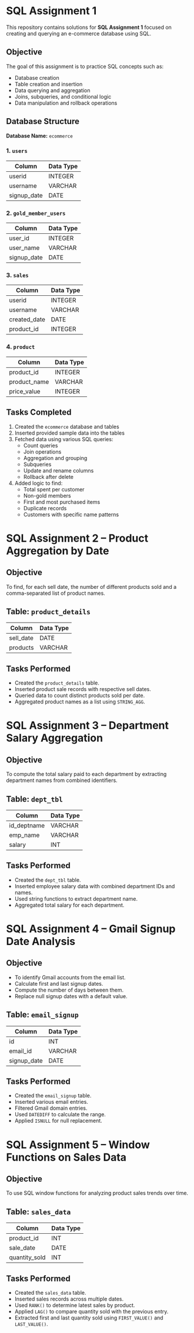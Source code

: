 # SQL Assignment 1
 
This repository contains solutions for **SQL Assignment 1** focused on creating and querying an e-commerce database using SQL.
 
## Objective
 
The goal of this assignment is to practice SQL concepts such as:
 
- Database creation
- Table creation and insertion
- Data querying and aggregation
- Joins, subqueries, and conditional logic
- Data manipulation and rollback operations
 
## Database Structure
 
**Database Name:** `ecommerce`
 
### 1. `users`
| Column        | Data Type |
|---------------|-----------|
| userid        | INTEGER   |
| username      | VARCHAR   |
| signup_date   | DATE      |
 
### 2. `gold_member_users`
| Column        | Data Type |
|---------------|-----------|
| user_id       | INTEGER   |
| user_name     | VARCHAR   |
| signup_date   | DATE      |
 
### 3. `sales`
| Column        | Data Type |
|---------------|-----------|
| userid        | INTEGER   |
| username      | VARCHAR   |
| created_date  | DATE      |
| product_id    | INTEGER   |
 
### 4. `product`
| Column        | Data Type |
|---------------|-----------|
| product_id    | INTEGER   |
| product_name  | VARCHAR   |
| price_value   | INTEGER   |
 
## Tasks Completed
 
1. Created the `ecommerce` database and tables
2. Inserted provided sample data into the tables
3. Fetched data using various SQL queries:
   - Count queries
   - Join operations
   - Aggregation and grouping
   - Subqueries
   - Update and rename columns
   - Rollback after delete
4. Added logic to find:
   - Total spent per customer
   - Non-gold members
   - First and most purchased items
   - Duplicate records
   - Customers with specific name patterns
 
# SQL Assignment 2 – Product Aggregation by Date
 
## Objective
To find, for each sell date, the number of different products sold and a comma-separated list of product names.
 
## Table: `product_details`
| Column     | Data Type |
|------------|-----------|
| sell_date  | DATE      |
| products   | VARCHAR   |
 
## Tasks Performed
- Created the `product_details` table.
- Inserted product sale records with respective sell dates.
- Queried data to count distinct products sold per date.
- Aggregated product names as a list using `STRING_AGG`.
 
 
# SQL Assignment 3 – Department Salary Aggregation
 
## Objective
To compute the total salary paid to each department by extracting department names from combined identifiers.
 
## Table: `dept_tbl`
| Column        | Data Type |
|---------------|-----------|
| id_deptname   | VARCHAR   |
| emp_name      | VARCHAR   |
| salary        | INT       |
 
## Tasks Performed
- Created the `dept_tbl` table.
- Inserted employee salary data with combined department IDs and names.
- Used string functions to extract department name.
- Aggregated total salary for each department.
 
 
# SQL Assignment 4 – Gmail Signup Date Analysis
 
## Objective
- To identify Gmail accounts from the email list.
- Calculate first and last signup dates.
- Compute the number of days between them.
- Replace null signup dates with a default value.
 
## Table: `email_signup`
| Column       | Data Type |
|--------------|-----------|
| id           | INT       |
| email_id     | VARCHAR   |
| signup_date  | DATE      |
 
## Tasks Performed
- Created the `email_signup` table.
- Inserted various email entries.
- Filtered Gmail domain entries.
- Used `DATEDIFF` to calculate the range.
- Applied `ISNULL` for null replacement.
 
 
# SQL Assignment 5 – Window Functions on Sales Data
 
## Objective
To use SQL window functions for analyzing product sales trends over time.
 
## Table: `sales_data`
| Column        | Data Type |
|---------------|-----------|
| product_id    | INT       |
| sale_date     | DATE      |
| quantity_sold | INT       |
 
## Tasks Performed
- Created the `sales_data` table.
- Inserted sales records across multiple dates.
- Used `RANK()` to determine latest sales by product.
- Applied `LAG()` to compare quantity sold with the previous entry.
- Extracted first and last quantity sold using `FIRST_VALUE()` and `LAST_VALUE()`.

